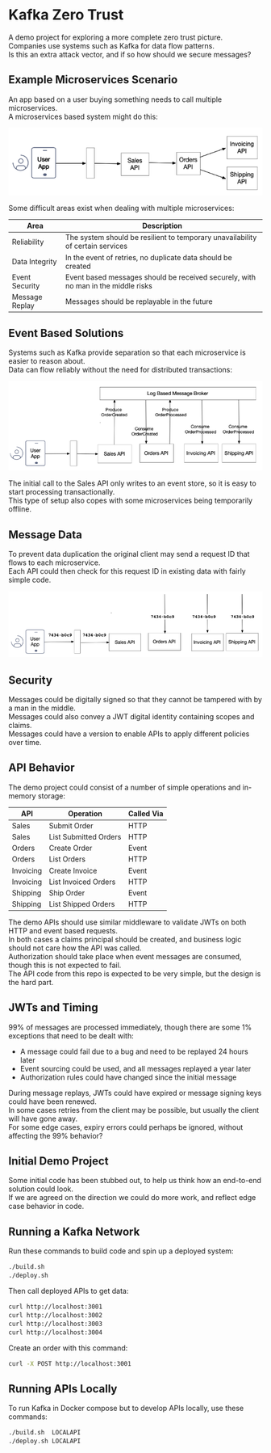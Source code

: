 # Kafka Zero Trust

A demo project for exploring a more complete zero trust picture.\
Companies use systems such as Kafka for data flow patterns.\
Is this an extra attack vector, and if so how should we secure messages?

## Example Microservices Scenario

An app based on a user buying something needs to call multiple microservices.\
A microservices based system might do this:

![Logical Calls](./doc/logical.png)

Some difficult areas exist when dealing with multiple microservices:

| Area | Description |
| ---- | ----------- |
| Reliability | The system should be resilient to temporary unavailability of certain services |
| Data Integrity | In the event of retries, no duplicate data should be created |
| Event Security | Event based messages should be received securely, with no man in the middle risks |
| Message Replay | Messages should be replayable in the future |

## Event Based Solutions

Systems such as Kafka provide separation so that each microservice is easier to reason about.\
Data can flow reliably without the need for distributed transactions:

![Event Based Calls](./doc/events.png)

The initial call to the Sales API only writes to an event store, so it is easy to start processing transactionally.\
This type of setup also copes with some microservices being temporarily offline.

## Message Data

To prevent data duplication the original client may send a request ID that flows to each microservice.\
Each API could then check for this request ID in existing data with fairly simple code.

![Request IDs](./doc/request-ids.png)

## Security

Messages could be digitally signed so that they cannot be tampered with by a man in the middle.\
Messages could also convey a JWT digital identity containing scopes and claims.\
Messages could have a version to enable APIs to apply different policies over time.

## API Behavior

The demo project could consist of a number of simple operations and in-memory storage:

| API | Operation | Called Via |
| --- | --------- | ---------- |
| Sales | Submit Order | HTTP |
| Sales | List Submitted Orders | HTTP |
| Orders | Create Order | Event |
| Orders | List Orders | HTTP |
| Invoicing | Create Invoice | Event |
| Invoicing | List Invoiced Orders | HTTP |
| Shipping | Ship Order | Event |
| Shipping | List Shipped Orders | HTTP |

The demo APIs should use similar middleware to validate JWTs on both HTTP and event based requests.\
In both cases a claims principal should be created, and business logic should not care how the API was called.\
Authorization should take place when event messages are consumed, though this is not expected to fail.\
The API code from this repo is expected to be very simple, but the design is the hard part.

## JWTs and Timing

99% of messages are processed immediately, though there are some 1% exceptions that need to be dealt with:

- A message could fail due to a bug and need to be replayed 24 hours later
- Event sourcing could be used, and all messages replayed a year later
- Authorization rules could have changed since the initial message

During message replays, JWTs could have expired or message signing keys could have been renewed.\
In some cases retries from the client may be possible, but usually the client will have gone away.\
For some edge cases, expiry errors could perhaps be ignored, without affecting the 99% behavior?

## Initial Demo Project

Some initial code has been stubbed out, to help us think how an end-to-end solution could look.\
If we are agreed on the direction we could do more work, and reflect edge case behavior in code.

## Running a Kafka Network

Run these commands to build code and spin up a deployed system:

```bash
./build.sh
./deploy.sh
```

Then call deployed APIs to get data:

```bash
curl http://localhost:3001
curl http://localhost:3002
curl http://localhost:3003
curl http://localhost:3004
```

Create an order with this command:

```bash
curl -X POST http://localhost:3001
```

## Running APIs Locally

To run Kafka in Docker compose but to develop APIs locally, use these commands:

```bash
./build.sh  LOCALAPI
./deploy.sh LOCALAPI
```
